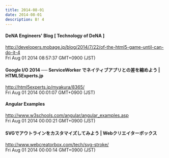 ```yaml
---
title: 2014-08-01
date: 2014-08-01
description: B! 4
---
```


#### DeNA Engineers' Blog [ Technology of DeNA ]
http://developers.mobage.jp/blog/2014/7/22/of-the-html5-game-until-can-do-it-4<br>
Fri Aug 01 2014 08:57:37 GMT+0900 (JST)<br>


#### Google I/O 2014 ── ServiceWorker でネイティブアプリとの差を縮めよう | HTML5Experts.jp
http://html5experts.jp/myakura/8365/<br>
Fri Aug 01 2014 00:01:07 GMT+0900 (JST)<br>


#### Angular Examples
http://www.w3schools.com/angular/angular_examples.asp<br>
Fri Aug 01 2014 00:00:21 GMT+0900 (JST)<br>


#### SVGでアウトラインをカスタマイズしてみよう | Webクリエイターボックス
http://www.webcreatorbox.com/tech/svg-stroke/<br>
Fri Aug 01 2014 00:00:14 GMT+0900 (JST)<br>


